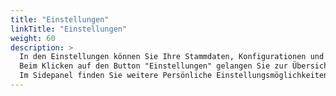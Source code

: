 ```yaml
---
title: "Einstellungen"
linkTitle: "Einstellungen"
weight: 60
description: >
  In den Einstellungen können Sie Ihre Stammdaten, Konfigurationen und Benutzereinstellungen einsehen und ändern. 
  Beim Klicken auf den Button "Einstellungen" gelangen Sie zur Übersichtsseite. Auf dieser Seite sehen Sie eine Zusammenfassung der Einstellungen im Sidepanel. Rechts neben dem Sidepanel finden Sie das Tab-Menü. Im Tab-Menü können Sie zu den Einstellungen "Person", "Historik", "Mails" und "Meine Arbeit" navigieren.
  Im Sidepanel finden Sie weitere Persönliche Einstellungsmöglichkeiten (Abbildung). Das Sidepanel können Sie über den obenstehenden Pfeil öffnen und schließen (Abbildung). Die detaillierte Beschreibung der möglichen Einstellungen aus dem Sidepanel finden Sie in der untenstehenden Beschreibung. 
---
```

# 
